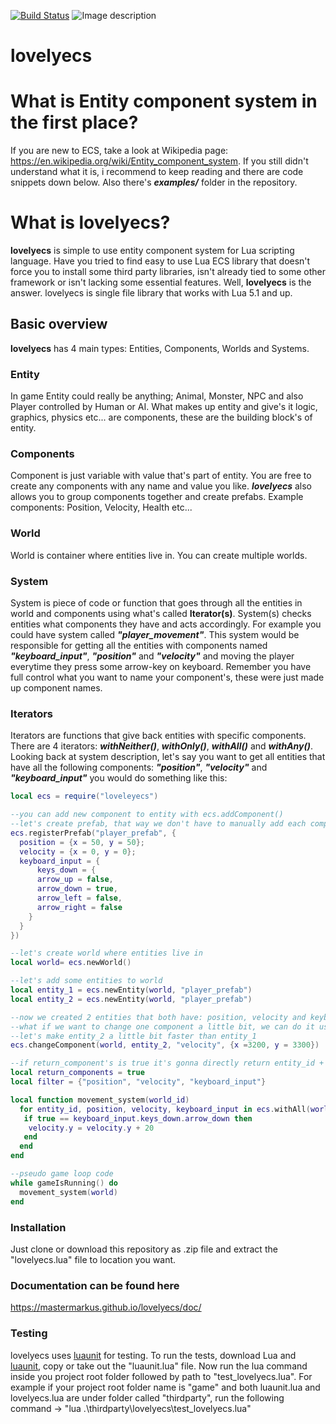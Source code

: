 [![Build Status](https://travis-ci.org/mastermarkus/lovelyecs.png?branch=master)](https://travis-ci.org/mastermarkus/lovelyecs)
![Image description](http://img.shields.io/badge/Licence-MIT-brightgreen.svg)

# lovelyecs

# What is Entity component system in the first place?
If you are new to ECS, take a look at Wikipedia page: https://en.wikipedia.org/wiki/Entity_component_system. If you still didn't understand what it is, i recommend to keep reading and there are code snippets down below. Also there's ***examples/*** folder in the repository.

# What is lovelyecs?

**lovelyecs** is simple to use entity component system for Lua scripting language. Have you tried to find easy to use Lua ECS library that doesn't force you to install some third party libraries, isn't already tied to some other framework or isn't lacking some essential features. Well, **lovelyecs** is the answer. lovelyecs is single file library that works with Lua 5.1 and up.

## Basic overview
**lovelyecs** has 4 main types: Entities, Components, Worlds and Systems.


### Entity
In game Entity could really be anything; Animal, Monster, NPC and also Player controlled by Human or AI. What makes up entity and give's it logic, graphics, physics etc... are components, these are the building block's of entity.


### Components
Component is just variable with value that's part of entity. You are free to create any components with any name and value you like. ***lovelyecs*** also allows you to group components together and create prefabs. Example components: Position, Velocity, Health etc...


### World
World is container where entities live in. You can create multiple worlds.


### System
System is piece of code or function that goes through all the entities in world and components using what's called **Iterator(s)**. System(s) checks entities what components they have and acts accordingly. For example you could have system called ***"player_movement"***. This system would be responsible for getting all the entities with components named ***"keyboard_input"***, ***"position"*** and ***"velocity"*** and moving the player everytime they press some arrow-key on keyboard. Remember you have full control what you want to name your component's, these were just made up component names.


### Iterators
Iterators are functions that give back entities with specific components. There are 4 iterators: ***withNeither()***, ***withOnly()***, ***withAll()*** and ***withAny()***. Looking back at system description, let's say you want to get all entities that have all the following components: ***"position"***, ***"velocity"*** and  ***"keyboard_input"*** you would do something like this:
```lua
local ecs = require("loveleyecs")

--you can add new component to entity with ecs.addComponent()
--let's create prefab, that way we don't have to manually add each component one by one
ecs.registerPrefab("player_prefab", {
  position = {x = 50, y = 50};
  velocity = {x = 0, y = 0};
  keyboard_input = {
      keys_down = {
      arrow_up = false,
      arrow_down = true,
      arrow_left = false,
      arrow_right = false
    }
  }
})

--let's create world where entities live in
local world= ecs.newWorld()

--let's add some entities to world
local entity_1 = ecs.newEntity(world, "player_prefab")
local entity_2 = ecs.newEntity(world, "player_prefab")

--now we created 2 entities that both have: position, velocity and keyboard_input components
--what if we want to change one component a little bit, we can do it using ecs.changeComponent() function
--let's make entity_2 a little bit faster than entity_1
ecs.changeComponent(world, entity_2, "velocity", {x =3200, y = 3300})

--if return_component's is true it's gonna directly return entity_id + (the components) specified in filter
local return_components = true
local filter = {"position", "velocity", "keyboard_input"}

local function movement_system(world_id)
  for entity_id, position, velocity, keyboard_input in ecs.withAll(world_id, filter, return_components) do  
   if true == keyboard_input.keys_down.arrow_down then
    velocity.y = velocity.y + 20
   end
  end
end

--pseudo game loop code
while gameIsRunning() do
  movement_system(world)
end
```

### Installation
Just clone or download this repository as .zip file and extract the "lovelyecs.lua" file to location you want.

### Documentation can be found here
https://mastermarkus.github.io/lovelyecs/doc/

### Testing
lovelyecs uses [luaunit](https://github.com/bluebird75/luaunit) for testing. To run the tests, download Lua and [luaunit](https://github.com/bluebird75/luaunit), copy or take out the "luaunit.lua" file. Now run the lua command inside you project root folder followed by path to "test_lovelyecs.lua". For example if your project root folder name is "game" and both luaunit.lua and lovelyecs.lua are under folder called "thirdparty", run the following command -> "lua .\thirdparty\lovelyecs\test_lovelyecs.lua"
